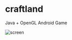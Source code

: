 # craftland
Java + OpenGL Android Game

![screen](https://user-images.githubusercontent.com/8449266/106069033-01070c00-6102-11eb-8483-de7b5cbff604.png)
